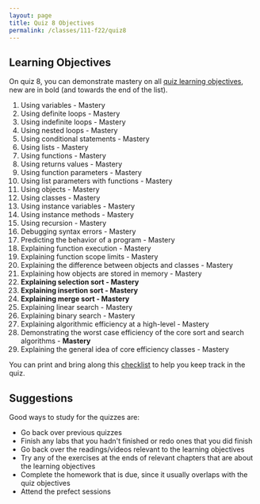 ```yaml
---
layout: page
title: Quiz 8 Objectives
permalink: /classes/111-f22/quiz8
---
```


## Learning Objectives
On quiz 8, you can demonstrate mastery on all [quiz learning objectives](quizzes-overview), new are in bold (and towards the end of the list).

1. Using variables - Mastery
2. Using definite loops - Mastery
3. Using indefinite loops - Mastery
4. Using nested loops - Mastery
5. Using conditional statements - Mastery
6. Using lists - Mastery
7. Using functions - Mastery
8. Using returns values - Mastery
9. Using function parameters - Mastery
10. Using list parameters with functions - Mastery
11. Using objects - Mastery
12. Using classes - Mastery
13. Using instance variables - Mastery
14. Using instance methods - Mastery
15. Using recursion - Mastery 
16. Debugging syntax errors - Mastery
17. Predicting the behavior of a program - Mastery
18. Explaining function execution - Mastery
19. Explaining function scope limits - Mastery
21. Explaining the difference between objects and classes - Mastery
22. Explaining how objects are stored in memory - Mastery
23. **Explaining selection sort - Mastery**
24. **Explaining insertion sort - Mastery**
25. **Explaining merge sort - Mastery**
26. Explaining linear search - Mastery
27. Explaining binary search - Mastery
28. Explaining algorithmic efficiency at a high-level - Mastery
29. Demonstrating the worst case efficiency of the core sort and search algorithms - **Mastery**
30. Explaining the general idea of core efficiency classes - Mastery


You can print and bring along this [checklist](https://docs.google.com/document/d/1nzVupgN9YdDBrXoVr3KVbMc8mk0V0jdmoRaxHok5_-4/edit?usp=sharing) to help you keep track in the quiz.

## Suggestions
Good ways to study for the quizzes are:
* Go back over previous quizzes
* Finish any labs that you hadn't finished or redo ones that you did finish
* Go back over the readings/videos relevant to the learning objectives
* Try any of the exercises at the ends of relevant chapters that are about the learning objectives
* Complete the homework that is due, since it usually overlaps with the quiz objectives
* Attend the prefect sessions